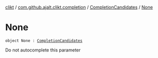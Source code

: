 [clikt](../../index.md) / [com.github.ajalt.clikt.completion](../index.md) / [CompletionCandidates](index.md) / [None](./-none.md)

# None

`object None : `[`CompletionCandidates`](index.md)

Do not autocomplete this parameter

